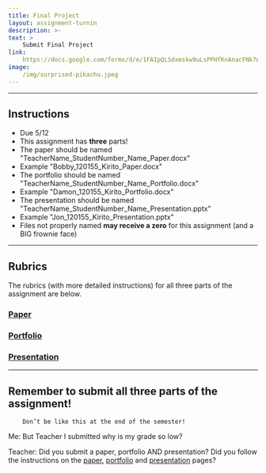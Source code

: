 ```yaml
---
title: Final Project
layout: assignment-turnin
description: >-
text: >
    Submit Final Project
link: 
    https://docs.google.com/forms/d/e/1FAIpQLSdxmskw9uLsPPHfKnAnacFNk7AXhk6iVDiKPQvdgQjC3o5WZg/viewform?usp=sf_link
image: 
    /img/surprised-pikachu.jpeg
---
```

---
## Instructions
- Due 5/12
- This assignment has **three** parts!
- The paper should be named "TeacherName_StudentNumber_Name_Paper.docx"
- Example "Bobby_120155_Kirito_Paper.docx"
- The portfolio should be named "TeacherName_StudentNumber_Name_Portfolio.docx"
- Example "Damon_120155_Kirito_Portfolio.docx"
- The presentation should be named "TeacherName_StudentNumber_Name_Presentation.pptx"
- Example "Jon_120155_Kirito_Presentation.pptx"
- Files not properly named **may receive a zero** for this assignment (and a BIG frownie face)
---
## Rubrics
The rubrics (with more detailed instructions) for all three parts of the assignment are below.
### [Paper](/sks/spring2023/english-research/final-paper)               
### [Portfolio](/sks/spring2023/english-research/portfolio)    
### [Presentation](/sks/spring2023/english-research/presentation)
---
##  Remember to submit all three parts of the assignment!

        Don’t be like this at the end of the semester!

Me: But Teacher I submitted why is my grade so low?

Teacher: Did you submit a paper, portfolio AND presentation? Did you follow the instructions on the [paper](/sks/spring2023/english-research/final-paper), [portfolio](/sks/spring2023/english-research/portfolio) and [presentation](/sks/spring2023/english-research/presentation) pages?

